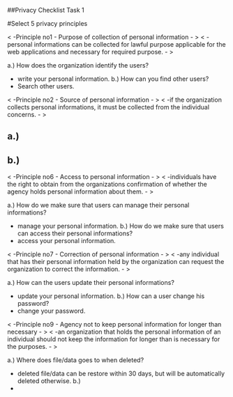 ##Privacy Checklist Task 1 


#Select 5 privacy principles 

< -Principle no1 - Purpose of collection of personal information - >
 < -personal informations can be collected for lawful purpose applicable for the web applications and necessary for required purpose. - >

 a.) How does the organization identify the users?
- write your personal information.
 b.) How can you find other users?
- Search other users.

< -Principle no2 - Source of personal information - >
 < -if the organization collects personal informations, it must be collected from the individual concerns. - >

 a.) 
-
 b.)
-

< -Principle no6 - Access to personal information - >
 < -individuals have the right to obtain from the organizations confirmation of whether the agency holds personal information about them. - >
 
 a.) How do we make sure that users can manage their personal informations?
- manage your personal information.
 b.) How do we make sure that users can access their personal informations?
- access your personal information.

< -Principle no7 - Correction of personal information - >
 < -any individual that has their personal information held by the organization can request the organization to correct the information. - >

 a.) How can the users update their personal informations?
- update your personal information.
 b.) How can a user change his password?
- change your password.

< -Principle no9 - Agency not to keep personal information for longer than necessary - >
 < -an organization that holds the personal information of an individual should not keep the information for longer than is necessary for the purposes. - >

 a.) Where does file/data goes to when deleted?
- deleted file/data can be restore within 30 days, but will be automatically deleted otherwise.
 b.)
-

